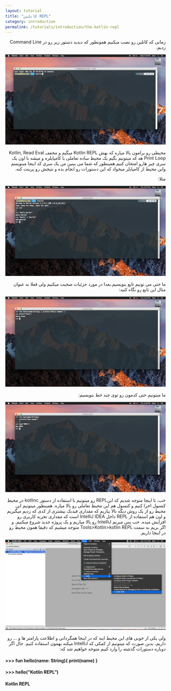 ```yaml
---
layout: tutorial
title: "کاتلین REPL"
category: introduction
permalink: /tutorials/introduction/the-kotlin-repl
---
```



<div dir="rtl" markdown="1">



زمانی که کاتلین رو نصب میکنیم همونطور که دیدید دستور زیر رو در Command Line زدیم.


<img src="./kotlinc-command.png" />

محیطی رو برامون بالا میاره که بهش Kotlin REPL میگیم  و مخفف Kotlin, Read Eval Print Loop هه که میتونیم بگیم یک محیط ساده تعاملی با کامپایلره و میشه با اون یک سری چیز هارو امتحان کنیم.همینطور که شما می بینین من یک سری کد اینجا مینویسم واین محیط از کامپایلر میخواد که این دستورات رو انجام بده و نتیجش رو پرینت کنه.

مثلا:

<img src="./hello-world.png" />

ما حتی می تونیم تابع بنویسیم.بعدا در مورد جزئیات صحبت میکنیم ولی فعلا به عنوان مثال این تابع رو نگاه کنید:

<img src="./hello-fun.png" />

ما میتونیم حتی کدمون رو توی چند خط بنویسیم:

<img src="./bye-repl.png" />

خب، تا اینجا متوجه شدیم که اینREPL  رو میتونیم با استفاده از دستور kotlinc در محیط کنسول اجرا کنیم و کنسول هم این محیط تعاملی رو بالا میاره. همینطور میتونیم این محیط رو از یک روش دیگه بالا بیاریم که مقداری فیدبک بیشتری از کدی که زدیم میگیریم و اون هم استفاده از REPL داخل IntelliJ IDEA است که مقداری تجربه کاربری رو افزایش میده. خب پس میریم IntelliJ رو بالا میاریم و یک پروژه جدید شروع میکنیم. و اگر بریم به سمت Tools>Kotlin>kotlin REPL متوجه میشیم که دقیقا همون محیط رو در اینجا داریم.

<img src="./repl-in-idea.png" />

 ولی یکی از خوبی های این محیط اینه که در اینجا همگردانی و اطلاعت پارامتر ها و ... رو داریم، بدین صورت که میتونیم از کمکی که IntelliJ میکنه بهمون استفاده کنیم. حال اگر دوباره دستورات گذشته را وارد کنیم متوجه خواهیم شد که:
 
</div>

#### >>> fun hello(name: String){ print(name) }
#### >>> hello(“Kotlin REPL”)
#### Kotlin REPL

